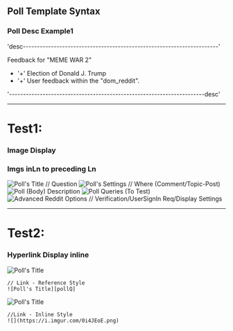 Poll Template Syntax
----

[//]: http://redditpoll.com/


### Poll Desc Example1

'desc----------------------------------------------------------------------'

Feedback for "MEME WAR 2"

- '+' Election of Donald J. Trump
- '+' User feedback within the "dom_reddit".

'----------------------------------------------------------------------desc'

[pollQ]: https://i.imgur.com/0i4JEoE.png  "Polls Title (ie Question)"
[pollTargetSetting]: https://i.imgur.com/OpGsSNg.png "Polls Settings"
[pollDesc]: https://i.imgur.com/irJT1EL.png "Body Text"
[pollSubQuery]: https://i.imgur.com/lUdNqvR.png "Polls Sub-Queries"
[moreOptions]: https://i.imgur.com/9G682hh.png "Advanced Options"

----
# Test1:
### Image Display 
### Imgs inLn to preceding Ln 

![Poll's Title // Question][pollQ]
![Poll's Settings // Where (Comment/Topic-Post)][pollTargetSetting]
![Poll (Body) Description][pollDesc]
![Poll Queries (To Test)][pollSubQuery]
![Advanced Reddit Options // Verification/UserSignIn Req/Display Settings][moreOptions]


----
# Test2:
### Hyperlink Display inline    

![Poll's Title][pollQ]
  
    // Link - Reference Style 
    ![Poll's Title][pollQ]

![Poll's Title][pollQ]    
    
    //Link - Inline Style
    ![](https://i.imgur.com/0i4JEoE.png)


<!--- Dev - called hyperlink archive
  https://i.imgur.com/0i4JEoE.png

  https://i.imgur.com/OpGsSNg.png

  https://i.imgur.com/irJT1EL.png

  https://i.imgur.com/lUdNqvR.png

  https://i.imgur.com/9G682hh.png
-->